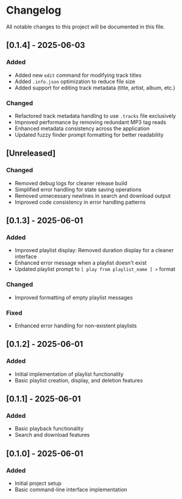 # Changelog

All notable changes to this project will be documented in this file.

## [0.1.4] - 2025-06-03

### Added
- Added new `edit` command for modifying track titles
- Added `.info.json` optimization to reduce file size
- Added support for editing track metadata (title, artist, album, etc.)

### Changed
- Refactored track metadata handling to use `.tracks` file exclusively
- Improved performance by removing redundant MP3 tag reads
- Enhanced metadata consistency across the application
- Updated fuzzy finder prompt formatting for better readability

## [Unreleased]

### Changed
- Removed debug logs for cleaner release build
- Simplified error handling for state saving operations
- Removed unnecessary newlines in search and download output
- Improved code consistency in error handling patterns

## [0.1.3] - 2025-06-01

### Added
- Improved playlist display: Removed duration display for a cleaner interface
- Enhanced error message when a playlist doesn't exist
- Updated playlist prompt to `[ play from playlist_name ] >` format

### Changed
- Improved formatting of empty playlist messages

### Fixed
- Enhanced error handling for non-existent playlists

## [0.1.2] - 2025-06-01

### Added
- Initial implementation of playlist functionality
- Basic playlist creation, display, and deletion features

## [0.1.1] - 2025-06-01

### Added
- Basic playback functionality
- Search and download features

## [0.1.0] - 2025-06-01

### Added
- Initial project setup
- Basic command-line interface implementation
